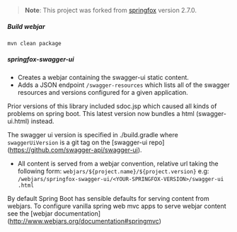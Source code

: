 >**Note**: This project was forked from [springfox](https://github.com/springfox/springfox]) version 2.7.0.

##### Build webjar

```sh
mvn clean package
```

##### springfox-swagger-ui

- Creates a webjar containing the swagger-ui static content.
- Adds a JSON endpoint `/swagger-resources` which lists all of the swagger resources and versions configured for a given 
application.
 
Prior versions of this library included sdoc.jsp which caused all kinds of problems on 
spring boot. This latest version now bundles a html (swagger-ui.html) instead.

The swagger ui version is specified in ./build.gradle where `swaggerUiVersion` is a git tag on the [swagger-ui repo]
(https://github.com/swagger-api/swagger-ui).
 
- All content is served from a webjar convention, relative url taking the following form: 
`webjars/${project.name}/${project.version}` e.g: `/webjars/springfox-swagger-ui/<YOUR-SPRINGFOX-VERSION>/swagger-ui
.html`

By default Spring Boot has sensible defaults for serving content from webjars. To configure vanilla spring web mvc apps to serve
 webjar content see the [webjar documentation] (http://www.webjars.org/documentation#springmvc) 
